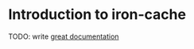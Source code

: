 # Introduction to iron-cache

TODO: write [great documentation](http://jacobian.org/writing/what-to-write/)
